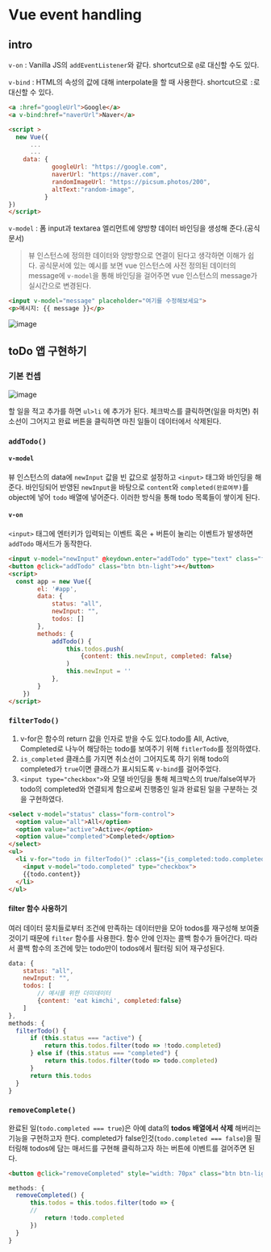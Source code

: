 # Vue event handling

## intro

`v-on` : Vanilla JS의 `addEventListener`와 같다. shortcut으로 `@`로 대신할 수도 있다.

`v-bind` : HTML의 속성의 값에 대해 interpolate을 할 때 사용한다. shortcut으로 `:`로 대신할 수 있다. 
```html
<a :href="googleUrl">Google</a>
<a v-bind:href="naverUrl">Naver</a>

<script >
  new Vue({
      ...
      ...
    data: {
            googleUrl: "https://google.com",
            naverUrl: "https://naver.com",
            randomImageUrl: "https://picsum.photos/200",
            altText:"random-image",
          }
})
</script>
```

`v-model` : 폼 input과 textarea 엘리먼트에 양방향 데이터 바인딩을 생성해 준다.(공식문서)
> 뷰 인스턴스에 정의한 데이터와 양방향으로 연결이 된다고 생각하면 이해가 쉽다. 
> 공식문서에 있는 예시를 보면 vue 인스턴스에 사전 정의된 데이터의 message에 
> `v-model`을 통해 바인딩을 걸어주면 vue 인스턴스의 message가 실시간으로 변경된다. 

```html
<input v-model="message" placeholder="여기를 수정해보세요">
<p>메시지: {{ message }}</p>
```
![image](https://user-images.githubusercontent.com/53211781/83280269-59070f00-a211-11ea-84e2-78915f34cff9.png)

## toDo 앱 구현하기

### 기본 컨셉
![image](https://user-images.githubusercontent.com/53211781/83281964-dcc1fb00-a213-11ea-9e86-0ca4b2a534a4.png)

할 일을 적고 추가를 하면 `ul>li` 에 추가가 된다.
체크박스를 클릭하면(일을 마치면) 취소선이 그어지고
완료 버튼을 클릭하면 마친 일들이 데이터에서 삭제된다.

### `addTodo()`

#### `v-model`
뷰 인스턴스의 data에 `newInput` 값을 빈 값으로 설정하고 `<input>` 태그와 바인딩을 해준다.
바인딩되어 반영된 `newInput`을 바탕으로 `content`와 `completed(완료여부)`를 object에 넣어 
`todo` 배열에 넣어준다. 이러한 방식을 통해 todo 목록들이 쌓이게 된다. 

#### `v-on`
`<input>` 태그에 엔터키가 입력되는 이벤트 혹은 + 버튼이 눌리는 이벤트가 발생하면
`addTodo` 매서드가 동작한다. 

```html
<input v-model="newInput" @keydown.enter="addTodo" type="text" class="form-control"placeholder="할 일을 적어주세요">
<button @click="addTodo" class="btn btn-light">+</button>
<script>
  const app = new Vue({
        el: '#app',
        data: {
            status: "all",
            newInput: "",
            todos: []
        },
        methods: {
            addTodo() {
                this.todos.push(
                    {content: this.newInput, completed: false}
                )
                this.newInput = ''
            },
        }
    })
</script>
``` 

### `filterTodo()`

1. v-for은 함수의 return 값을 인자로 받을 수도 있다.todo를 All, Active, Completed로 나누어 해당하는 todo를 보여주기 위해 `fitlerTodo`를 정의하였다. 
2. `is_completed` 클래스를 가지면 취소선이 그어지도록 하기 위해 todo의 completed가 `true`이면 클래스가 표시되도록 `v-bind`를 걸어주었다. 
3. `<input type="checkbox">`와 모델 바인딩을 통해 체크박스의 true/false여부가 todo의 completed와 연결되게 함으로써 진행중인 일과 완료된 일을 구분하는 것을 구현하였다. 

```html
<select v-model="status" class="form-control">
  <option value="all">All</option>
  <option value="active">Active</option>
  <option value="completed">Completed</option>
</select>
<ul>
  <li v-for="todo in filterTodo()" :class="{is_completed:todo.completed}">
    <input v-model="todo.completed" type="checkbox">
    {{todo.content}}
  </li>
</ul>  
```

#### filter 함수 사용하기
여러 데이터 뭉치들로부터 조건에 만족하는 데이터만을 모아 todos를 재구성해 보여줄 것이기 때문에 `filter` 함수를 사용한다. 
함수 안에 인자는 콜백 함수가 들어간다. 따라서 콜백 함수의 조건에 맞는 todo만이 todos에서 필터링 되어 재구성된다. 
```javascript
data: {
    status: "all",
    newInput: "",
    todos: [
        // 예시를 위한 더미데이터
        {content: 'eat kimchi', completed:false}
    ]
},
methods: {
  filterTodo() {
      if (this.status === "active") {
          return this.todos.filter(todo => !todo.completed)
      } else if (this.status === "completed") {
          return this.todos.filter(todo => todo.completed)
      }
      return this.todos
  }
}
```

### `removeComplete()`

완료된 일(`todo.completed === true`)은 아예 data의 **todos 배열에서 삭제** 해버리는 기능을 구현하고자 한다. 
completed가 false인것(`todo.completed === false`)을 필터링해 todos에 담는 매서드를 구현해 클릭하고자 하는 버튼에 이벤트를 걸어주면 된다.

```html
<button @click="removeCompleted" style="width: 70px" class="btn btn-light">완료</button>
```

```javascript
methods: {
  removeCompleted() {
      this.todos = this.todos.filter(todo => {
      // 
          return !todo.completed
      })
  }
}
```